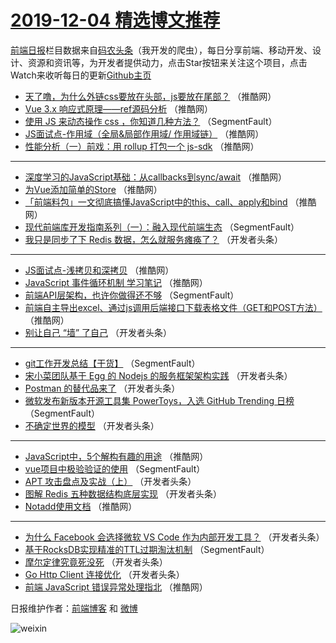 # [2019-12-04 精选博文推荐](https://toutiao.qdkfweb.cn/date/2019/12/04)

[前端日报](https://qdkfweb.cn/c/news)栏目数据来自[码农头条](https://toutiao.qdkfweb.cn/)（我开发的爬虫），每日分享前端、移动开发、设计、资源和资讯等，为开发者提供动力，点击Star按钮来关注这个项目，点击Watch来收听每日的更新[Github主页](https://github.com/kujian/frontendDaily)
* [天了噜，为什么外链css要放在头部，js要放在尾部？](https://toutiao.qdkfweb.cn/132653.html) （推酷网）
* [Vue 3.x 响应式原理——ref源码分析](https://toutiao.qdkfweb.cn/132641.html) （推酷网）
* [使用 JS 来动态操作 css ，你知道几种方法？](https://toutiao.qdkfweb.cn/132680.html) （SegmentFault）
* [JS面试点-作用域（全局&amp;局部作用域/ 作用域链）](https://toutiao.qdkfweb.cn/132644.html) （推酷网）
* [性能分析（一）前戏：用 rollup 打包一个 js-sdk](https://toutiao.qdkfweb.cn/132650.html) （推酷网）

***
* [深度学习的JavaScript基础：从callbacks到sync/await](https://toutiao.qdkfweb.cn/132624.html) （推酷网）
* [为Vue添加简单的Store](https://toutiao.qdkfweb.cn/132651.html) （推酷网）
* [「前端料包」一文彻底搞懂JavaScript中的this、call、apply和bind](https://toutiao.qdkfweb.cn/132638.html) （推酷网）
* [现代前端库开发指南系列（一）：融入现代前端生态](https://toutiao.qdkfweb.cn/132557.html) （SegmentFault）
* [我只是同步了下 Redis 数据，怎么就服务瘫痪了？](https://toutiao.qdkfweb.cn/132593.html) （开发者头条）

***
* [JS面试点-浅拷贝和深拷贝](https://toutiao.qdkfweb.cn/132646.html) （推酷网）
* [JavaScript 事件循环机制 学习笔记](https://toutiao.qdkfweb.cn/132622.html) （推酷网）
* [前端API层架构，也许你做得还不够](https://toutiao.qdkfweb.cn/132683.html) （SegmentFault）
* [前端自主导出excel、通过js调用后端接口下载表格文件（GET和POST方法）](https://toutiao.qdkfweb.cn/132635.html) （推酷网）
* [别让自己 “墙” 了自己](https://toutiao.qdkfweb.cn/132564.html) （开发者头条）

***
* [git工作开发总结【干货】](https://toutiao.qdkfweb.cn/132554.html) （SegmentFault）
* [宋小菜团队基于 Egg 的 Nodejs 的服务框架架构实践](https://toutiao.qdkfweb.cn/132587.html) （开发者头条）
* [Postman 的替代品来了](https://toutiao.qdkfweb.cn/132565.html) （开发者头条）
* [微软发布新版本开源工具集 PowerToys，入选 GitHub Trending 日榜](https://toutiao.qdkfweb.cn/132685.html) （SegmentFault）
* [不确定世界的模型](https://toutiao.qdkfweb.cn/132576.html) （开发者头条）

***
* [JavaScript中，5个解构有趣的用途](https://toutiao.qdkfweb.cn/132637.html) （推酷网）
* [vue项目中极验验证的使用](https://toutiao.qdkfweb.cn/132555.html) （SegmentFault）
* [APT 攻击盘点及实战（上）](https://toutiao.qdkfweb.cn/132588.html) （开发者头条）
* [图解 Redis 五种数据结构底层实现](https://toutiao.qdkfweb.cn/132566.html) （开发者头条）
* [Notadd使用文档](https://toutiao.qdkfweb.cn/132625.html) （推酷网）

***
* [为什么 Facebook 会选择微软 VS Code 作为内部开发工具？](https://toutiao.qdkfweb.cn/132577.html) （开发者头条）
* [基于RocksDB实现精准的TTL过期淘汰机制](https://toutiao.qdkfweb.cn/132556.html) （SegmentFault）
* [摩尔定律究竟死没死](https://toutiao.qdkfweb.cn/132589.html) （开发者头条）
* [Go Http Client 连接优化](https://toutiao.qdkfweb.cn/132567.html) （开发者头条）
* [前端 JavaScript 错误异常处理指北](https://toutiao.qdkfweb.cn/132627.html) （推酷网）

日报维护作者：[前端博客](https://qdkfweb.cn/) 和 [微博](https://qdkfweb.cn/go/weibo)

![weixin](https://user-images.githubusercontent.com/3055447/38468989-651132ac-3b80-11e8-8e6b-15122322a9d7.png)
